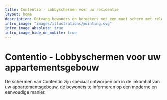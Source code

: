 ```yaml
---
title: Contentio - Lobbyschermen voor uw residentie
layout: home
description: Ontvang bewoners en bezoekers met een mooi scherm met relevante informatie, en schrik ze niet af met een slordig prikbord.
intro_image: "images/illustrations/pointing.svg"
intro_image_absolute: true
intro_image_hide_on_mobile: true
---
```


# Contentio - Lobbyschermen voor uw appartementsgebouw

De schermen van Contentio zijn speciaal ontworpen om in de inkomhal van uw appartementsgebouw, de bewoners te informeren op een moderne en eenvoudige manier.

